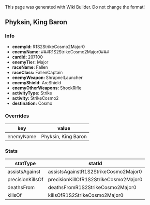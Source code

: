 <span class="wiki-builder">This page was generated with Wiki Builder. Do not change the format!</span>

## Phyksin, King Baron
### Info
* **enemyId:** R1S2StrikeCosmo2Major0
* **enemyName:** ###R1S2StrikeCosmo2Major0###
* **cardId:** 207100
* **enemyTier:** Major
* **raceName:** Fallen
* **raceClass:** FallenCaptain
* **enemyWeapon:** ShrapnelLauncher
* **enemyShield:** ArcShield
* **enemyOtherWeapons:** ShockRifle
* **activityType:** Strike
* **activity:** StrikeCosmo2
* **destination:** Cosmo

### Overrides
key | value
--- | -----
enemyName | Phyksin, King Baron

### Stats
statType | statId
-------- | ------
assistsAgainst | assistsAgainstR1S2StrikeCosmo2Major0
precisionKillsOf | precisionKillOfR1S2StrikeCosmo2Major0
deathsFrom | deathsFromR1S2StrikeCosmo2Major0
killsOf | killsOfR1S2StrikeCosmo2Major0

